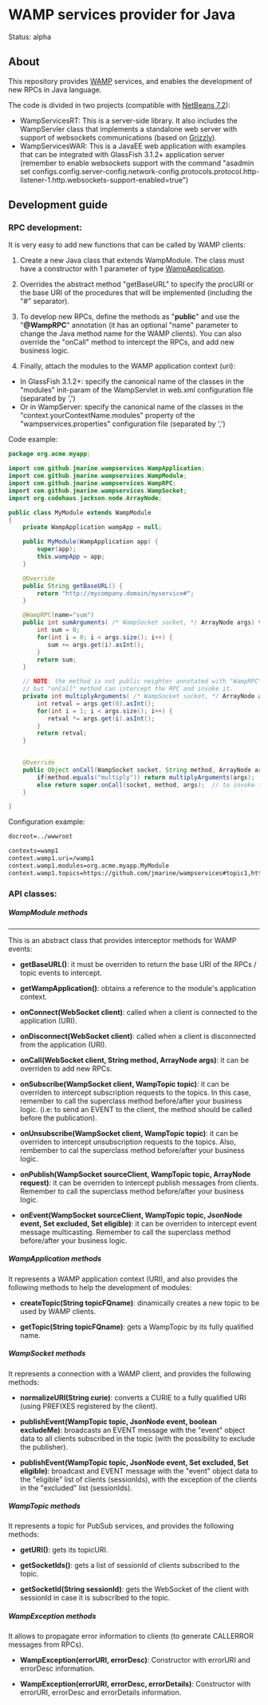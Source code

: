 WAMP services provider for Java
===============================

Status: alpha


About
-----

This repository provides [WAMP](http://wamp.ws/spec) services, and enables the development of new RPCs in Java language.

The code is divided in two projects (compatible with [NetBeans 7.2](http://www.netbeans.org)):
* WampServicesRT: This is a server-side library. It also includes the WampServler class that implements a standalone web server with support of websockets communications (based on [Grizzly](http://grizzly.java.net)).
* WampServicesWAR: This is a JavaEE web application with examples that can be integrated with GlassFish 3.1.2+ application server (remember to enable websockets support with the command "asadmin set configs.config.server-config.network-config.protocols.protocol.http-listener-1.http.websockets-support-enabled=true")


Development guide
-----------------

### RPC development: ###

It is very easy to add new functions that can be called by WAMP clients:

1) Create a new Java class that extends WampModule. The class must have a constructor with 1 parameter of type [WampApplication](#wampapplication-methods).

2) Overrides the abstract method "getBaseURL" to specify the procURI or the base URI of the procedures that will be implemented (including the "#" separator).

3) To develop new RPCs, define the methods as "**public**" and use the "**@WampRPC**" annotation (it has an optional "name" parameter to change the Java method name for the WAMP clients). You can also override the "onCall" method to intercept the RPCs, and add new business logic. 

4) Finally, attach the modules to the WAMP application context (uri):
* In GlassFish 3.1.2+: specify the canonical name of the classes in the "modules" init-param of the WampServlet in web.xml configuration file (separated by ',')
* Or in WampServer: specify the canonical name of the classes in the "context.yourContextName.modules" property of the "wampservices.properties" configuration file (separated by ',')

Code example:

```java
package org.acme.myapp;

import com.github.jmarine.wampservices.WampApplication;
import com.github.jmarine.wampservices.WampModule;
import com.github.jmarine.wampservices.WampRPC;
import com.github.jmarine.wampservices.WampSocket;
import org.codehaus.jackson.node.ArrayNode;

public class MyModule extends WampModule 
{
    private WampApplication wampApp = null;

    public MyModule(WampApplication app) {
        super(app);
        this.wampApp = app;
    }     

    @Override
    public String getBaseURL() {
        return "http://mycompany.domain/myservice#";
    }

    @WampRPC(name="sum")
    public int sumArguments( /* WampSocket socket, */ ArrayNode args) throws Exception {
        int sum = 0;
        for(int i = 0; i < args.size(); i++) {
           sum += args.get(i).asInt();
        }
        return sum;
    }

    // NOTE: the method is not public neighter annotated with "WampRPC", 
    // but "onCall" method can intercept the RPC and invoke it.
    private int multiplyArguments( /* WampSocket socket, */ ArrayNode args) throws Exception {
        int retval = args.get(0).asInt();
        for(int i = 1; i < args.size(); i++) {
           retval *= args.get(i).asInt();
        }
        return retval;
    }

    
    @Override
    public Object onCall(WampSocket socket, String method, ArrayNode args) throws Exception {
        if(method.equals("multiply")) return multiplyArguments(args);
        else return super.onCall(socket, method, args);  // to invoke the methods annotated with "WampRPC"
    }

}
```

Configuration example:

```html
docroot=../wwwroot

contexts=wamp1
context.wamp1.uri=/wamp1
context.wamp1.modules=org.acme.myapp.MyModule
context.wamp1.topics=https://github.com/jmarine/wampservices#topic1,https://github.com/jmarine/wampservices#topic2

```



### API classes: ###

##### WampModule methods #####
------------------------------

This is an abstract class that provides interceptor methods for WAMP events:

* **getBaseURL()**: it must be overriden to return the base URI of the RPCs / topic events to intercept.

* **getWampApplication()**: obtains a reference to the module's application context.

* **onConnect(WebSocket client)**: called when a client is connected to the application (URI).

* **onDisconnect(WebSocket client)**: called when a client is disconnected from the application (URI).

* **onCall(WebSocket client, String method, ArrayNode args)**: it can be overriden to add new RPCs.

* **onSubscribe(WampSocket client, WampTopic topic)**: it can be overriden to intercept subscription requests to the topics. In this case, remember to call the superclass method before/after your business logic.
(i.e: to send an EVENT to the client, the method should be called before the publication).

* **onUnsubscribe(WampSocket client, WampTopic topic)**: it can be overriden to intercept unsubscription requests to the topics. Also, rembember to cal the superclass method before/after your business logic.

* **onPublish(WampSocket sourceClient, WampTopic topic, ArrayNode request)**: it can be overriden to intercept publish messages from clients. Remember to call the superclass method before/after your business logic.

* **onEvent(WampSocket sourceClient, WampTopic topic, JsonNode event, Set<String> excluded, Set<String> eligible)**: it can be overriden to intercept event message multicasting. Remember to call the superclass method before/after your business logic.



##### WampApplication methods #####

It represents a WAMP application context (URI), and also provides the following methods to help the development of modules:

* **createTopic(String topicFQname)**: dinamically creates a new topic to be used by WAMP clients.

* **getTopic(String topicFQname)**: gets a WampTopic by its fully qualified name.



##### WampSocket methods #####

It represents a connection with a WAMP client, and provides the following methods:

* **normalizeURI(String curie)**: converts a CURIE to a fully qualified URI (using PREFIXES registered by the client).

* **publishEvent(WampTopic topic, JsonNode event, boolean excludeMe)**: broadcasts an EVENT message with the "event" object data to all clients subscribed in the topic (with the possibility to exclude the publisher).

* **publishEvent(WampTopic topic, JsonNode event, Set<String> excluded, Set<String> eligible)**: broadcast and EVENT message with the "event" object data to the "eligible" list of clients (sessionIds), with the exception of the clients in the "excluded" list (sessionIds).



##### WampTopic methods ######

It represents a topic for PubSub services, and provides the following methods:

* **getURI()**: gets its topicURI.

* **getSocketIds()**: gets a list of sessionId of clients subscribed to the topic.

* **getSocketId(String sessionId)**: gets the WebSocket of the client with sessionId in case it is subscribed to the topic.



##### WampException methods ######

It allows to propagate error information to clients (to generate CALLERROR messages from RPCs).

* **WampException(errorURI, errorDesc)**: Constructor with errorURI and errorDesc information.

* **WampException(errorURI, errorDesc, errorDetails)**: Constructor with errorURI, errorDesc and errorDetails information.

